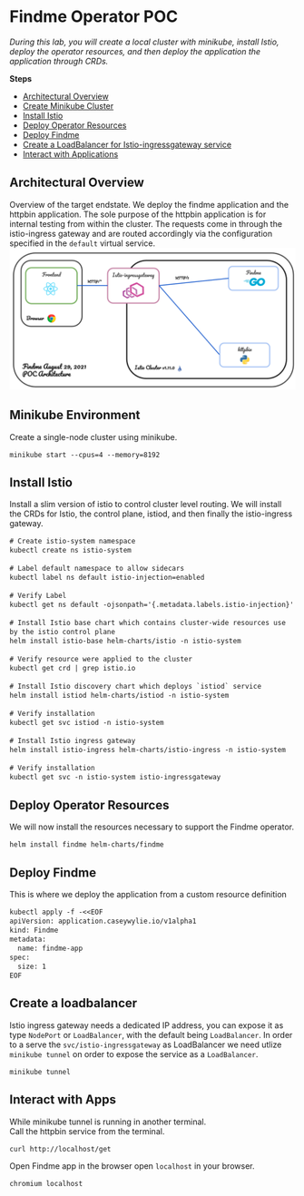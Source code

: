 
# Findme Operator POC
_During this lab, you will create a local cluster with minikube, install Istio, deploy the operator resources, and then deploy the application the application through CRDs._

**Steps**
- [Architectural Overview](#architectural-overview)
- [Create Minikube Cluster](#minikube-environment)
- [Install Istio](#install-istio)
- [Deploy Operator Resources](#deploy-operator-resources)
- [Deploy Findme](#deploy-findme)
- [Create a LoadBalancer for Istio-ingressgateway service](#create-a-loadbalancer)
- [Interact with Applications](#interact-with-apps)

## Architectural Overview
Overview of the target endstate. We deploy the findme application and the httpbin application. The sole purpose of the httpbin application is for internal testing from within the cluster. The requests come in through the istio-ingress gateway and are routed accordingly via the configuration specified in the `default` virtual service.
![architecture](architecture.png)

## Minikube Environment
Create a single-node cluster using minikube.
```
minikube start --cpus=4 --memory=8192
```

## Install Istio
Install a slim version of istio to control cluster level routing. We will install the CRDs for Istio, the control plane, istiod, and then finally the istio-ingress gateway.
```
# Create istio-system namespace
kubectl create ns istio-system

# Label default namespace to allow sidecars
kubectl label ns default istio-injection=enabled

# Verify Label
kubectl get ns default -ojsonpath='{.metadata.labels.istio-injection}'  

# Install Istio base chart which contains cluster-wide resources use by the istio control plane
helm install istio-base helm-charts/istio -n istio-system

# Verify resource were applied to the cluster
kubectl get crd | grep istio.io

# Install Istio discovery chart which deploys `istiod` service
helm install istiod helm-charts/istiod -n istio-system

# Verify installation
kubectl get svc istiod -n istio-system

# Install Istio ingress gateway
helm install istio-ingress helm-charts/istio-ingress -n istio-system 

# Verify installation
kubectl get svc -n istio-system istio-ingressgateway
```

## Deploy Operator Resources
We will now install the resources necessary to support the Findme operator.
```
helm install findme helm-charts/findme 
```

## Deploy Findme
This is where we deploy the application from a custom resource definition
```
kubectl apply -f -<<EOF
apiVersion: application.caseywylie.io/v1alpha1
kind: Findme
metadata:
  name: findme-app
spec: 
  size: 1
EOF
```

## Create a loadbalancer
Istio ingress gateway needs a dedicated IP address, you can expose it as type `NodePort` or `LoadBalancer`, with the default being `LoadBalancer`. In order to a serve the `svc/istio-ingressgateway` as LoadBalancer we need utlize `minikube tunnel` on order to expose the service as a `LoadBalancer`.

```
minikube tunnel
```

## Interact with Apps
While minikube tunnel is running in another terminal.   
Call the httpbin service from the terminal.   
```
curl http://localhost/get
```

Open Findme app in the browser
open `localhost` in your browser.
```
chromium localhost
```